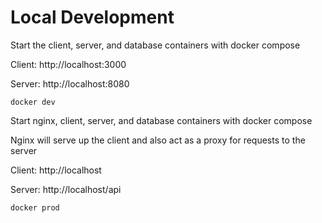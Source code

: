 # Local Development

Start the client, server, and database containers with docker compose

Client: http://localhost:3000

Server: http://localhost:8080

```docker dev```

Start nginx, client, server, and database containers with docker compose

Nginx will serve up the client and also act as a proxy for requests to the server

Client: http://localhost

Server: http://localhost/api

```docker prod```